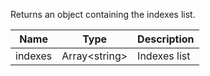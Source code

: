 Returns an object containing the indexes list.

| Name | Type | Description
|------|------|-------------
| indexes | Array&lt;string&gt; | Indexes list
